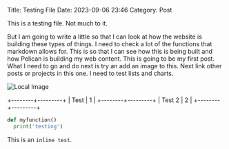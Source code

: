 Title: Testing File
Date: 2023-09-06 23:46
Category: Post

This is a testing file. Not much to it.

But I am going to write a little so that I can look at how the website is building these types of things. I need to check a lot of the functions that markdown allows for. This is so that I can see how this is being built and how Pelican is building my web content. This is going to be my first post. What I need to go and do next is try an add an image to this. Next link other posts or projects in this one. I need to test lists and charts.


![Local Image](/assets/images/gigachad.png)


+--------+---------+
| Test   | 1       |
+--------+---------+
| Test 2 | 2       |
+--------+---------+


``` python
def myfunction()
  print('testing')
```

This is an `inline test`.


